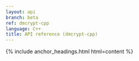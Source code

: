 ```yaml
---
layout: api
branch: beta
ref: dmcrypt-cpp
language: C++
title: API reference (dmcrypt-cpp)
---
```

{% include anchor_headings.html html=content %}